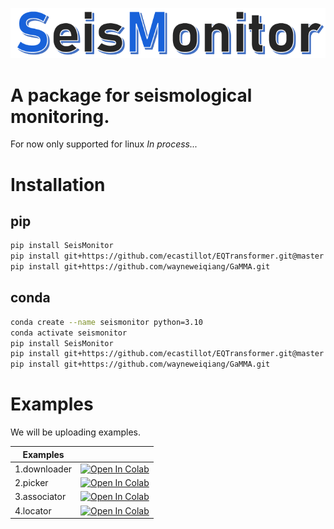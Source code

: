 ![seismonitor](docs/figures/seismonitor.PNG)     
# A package for seismological monitoring.
For now only supported for linux
*In process...*

# Installation

## pip
```bash
pip install SeisMonitor
pip install git+https://github.com/ecastillot/EQTransformer.git@master
pip install git+https://github.com/wayneweiqiang/GaMMA.git
```
## conda
```bash
conda create --name seismonitor python=3.10
conda activate seismonitor
pip install SeisMonitor
pip install git+https://github.com/ecastillot/EQTransformer.git@master
pip install git+https://github.com/wayneweiqiang/GaMMA.git
```


# Examples

We will be uploading examples.

| Examples |  |
|---|---|
| 1.downloader| [![Open In Colab](https://colab.research.google.com/assets/colab-badge.svg)](https://colab.research.google.com/github/ecastillot/SeisMonitor/blob/master/examples/1.downloader.ipynb) |
| 2.picker| [![Open In Colab](https://colab.research.google.com/assets/colab-badge.svg)](https://colab.research.google.com/github/ecastillot/SeisMonitor/blob/master/examples/2.picker.ipynb) |
| 3.associator| [![Open In Colab](https://colab.research.google.com/assets/colab-badge.svg)](https://colab.research.google.com/github/ecastillot/SeisMonitor/blob/master/examples/3.associator.ipynb) |
| 4.locator| [![Open In Colab](https://colab.research.google.com/assets/colab-badge.svg)](https://colab.research.google.com/github/ecastillot/SeisMonitor/blob/master/examples/4.locator.ipynb) | 


<!-- | Examples |  |
|---|---|
| 1.downloader| [![Open In Colab](https://colab.research.google.com/assets/colab-badge.svg)](https://colab.research.google.com/github/ecastillot/SeisMonitor/blob/master/examples/1.downloader.ipynb) |
| 2.picker| [![Open In Colab](https://colab.research.google.com/assets/colab-badge.svg)](https://colab.research.google.com/github/ecastillot/SeisMonitor/blob/master/examples/2.picker.ipynb) |
| 3.associator| [![Open In Colab](https://colab.research.google.com/assets/colab-badge.svg)](https://colab.research.google.com/github/ecastillot/SeisMonitor/blob/master/examples/3.associator.ipynb) |
| 4.locator| [![Open In Colab](https://colab.research.google.com/assets/colab-badge.svg)](https://colab.research.google.com/github/ecastillot/SeisMonitor/blob/master/examples/4.locator.ipynb) | -->
